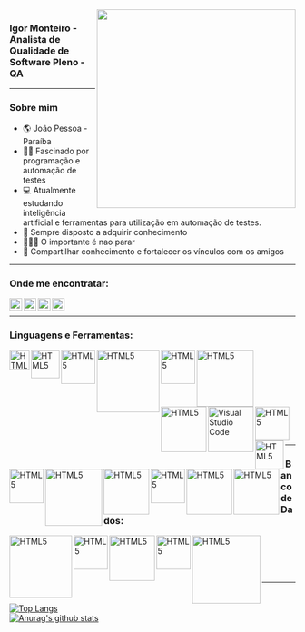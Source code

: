 <img align="right" width="350" src="https://www.edureka.co/blog/wp-content/uploads/2019/03/1blog-1-405x300.png">

### Igor Monteiro - Analista de Qualidade de Software Pleno - QA

---

### Sobre mim
- :earth_americas: João Pessoa - Paraíba
- :man_technologist: Fascinado por programação e automação de testes
- 💻 Atualmente estudando inteligência artificial e ferramentas para utilização em automação de testes.
- 🌱 Sempre disposto a adquirir conhecimento
- 👨🏾‍💻 O importante é nao parar 
- 🤝 Compartilhar conhecimento e fortalecer os vínculos com os amigos

---


### Onde me encontratar:
[<img align="left" alt="codeSTACKr | LinkedIn" width="22px" src="https://cdn.jsdelivr.net/npm/simple-icons@v3/icons/linkedin.svg" />][linkedin]
[<img align="left" alt="codeSTACKr | GitLab" width="22px" src="https://cdn.jsdelivr.net/npm/simple-icons@v3/icons/gitlab.svg" />][gitlab]
[<img align="left" alt="codeSTACKr | Instagram" width="22px" src="https://cdn.jsdelivr.net/npm/simple-icons@v3/icons/instagram.svg" />][instagram]
[<img align="left" alt="codeSTACKr | Twitter" width="22px" src="https://cdn.jsdelivr.net/npm/simple-icons@v3/icons/twitter.svg" />][twitter]

<br/>

---

### Linguagens e Ferramentas:
[<img align="left" alt="HTML5" width="35px" src="https://upload.wikimedia.org/wikipedia/it/thumb/2/2e/Java_Logo.svg/258px-Java_Logo.svg.png"/>][java]
[<img align="left" alt="HTML5" width="50px" src="https://lh3.googleusercontent.com/proxy/zVnS5LE2xWoz-OtvkFIpnvElrKHVkmC-6qj2-yf6XRfQh4Pjfr1RWDeFrLdcNxd95WPJM3BEpx_GsTooBjvnq3wU6qAwM2i2kUcn">][python]
[<img align="left" alt="HTML5" width="60px" src="https://cdn.iconscout.com/icon/free/png-256/django-13-1175187.png">][django]
[<img align="left" alt="HTML5" width="110px" src="https://encrypted-tbn0.gstatic.com/images?q=tbn%3AANd9GcSef6u2SDZI2RvV0Z89ClQe7cRph4cNNjaKbg&usqp=CAU">][restassured]
[<img align="left" alt="HTML5" width="60px" src="https://5.imimg.com/data5/PR/TC/MY-42773694/selenium-testing-training-500x500.png">][selenium]
[<img align="left" alt="HTML5" width="100px" src="https://qa-platforms.com/wp-content/uploads/2019/09/cucumber-black-512.png">][cucumber]
[<img align="left" alt="HTML5" width="80px" src="https://www.selenium.dev/images/selenium_grid_logo_square.png">][grid]
[<img align="left" alt="Visual Studio Code" width="80px" src="https://miro.medium.com/max/800/1*LOFbTP2SxXcFpM_qTsUSuw.png" />][jenkins]
[<img align="left" alt="HTML5" width="60px" src="https://www.ibm.com/blogs/cloud-computing/wp-content/uploads/2014/04/docker-logo-open-cloud.png" />][docker]
[<img align="left" alt="HTML5" width="50px" src="https://miro.medium.com/max/340/1*HP0Qss6BAQcv0UbHb21YFQ.png">][gitlabci]
[<img align="left" alt="HTML5" width="60px" src="https://miro.medium.com/max/460/1*ahIiDbsR6s9XgR45nJJ5DA.png">][junit]
[<img align="left" alt="HTML5" width="100px" src="https://encrypted-tbn0.gstatic.com/images?q=tbn%3AANd9GcTHe0fn9Bp8q5iB_yhJOt35aZAD1yABrLjOAQ&usqp=CAU">][testng]
[<img align="left" alt="HTML5" width="80px" src="https://s3.amazonaws.com/media-p.slid.es/uploads/327261/images/5065937/pm-logo-vert.png">][postman]
[<img align="left" alt="HTML5" width="60px" src="https://svn.apache.org/repos/asf/jmeter/tags/v3_2/docs/images/jmeter_square.svg">][jmeter]
[<img align="left" alt="HTML5" width="80px" src="https://miro.medium.com/max/3600/1*6ahbWjp_g9hqhaTDSJOL1Q.png">][javascript]
[<img align="left" alt="HTML5" width="80px" src="https://www.opus-software.com.br/wp-content/uploads/2018/09/nodejs.jpg">][nodejs]


<br/><br/><br/><br/><br/><br/><br/><br/><br/>

---

### Banco de Dados:
[<img align="left" alt="HTML5" width="110px" src="https://www.baaer.eu/wp-content/uploads/2018/07/Slide1.jpg">][oracle]
[<img align="left" alt="HTML5" width="60px" src="https://logodownload.org/wp-content/uploads/2016/10/Microsoft-SQL-Server-Logo-1.png">][sqlserver]
[<img align="left" alt="HTML5" width="80px" src="https://d1.awsstatic.com/asset-repository/products/amazon-rds/1024px-MySQL.ff87215b43fd7292af172e2a5d9b844217262571.png">][mysql]
[<img align="left" alt="HTML5" width="60px" src="https://stato.blog.br/loja/image/cache/catalog/LOGO/postgresql-logo-500x500.png">][postgresql]
[<img align="left" alt="HTML5" width="120px" src="https://nakedsecurity.sophos.com/wp-content/uploads/sites/2/2017/01/mongodb.png?w=775">][mongodb]


<br/><br/><br/><br/>

---

[![Top Langs](https://github-readme-stats.vercel.app/api/top-langs/?username=MonteiroIgor)](https://github.com/MonteiroIgor)
<br/>
[![Anurag's github stats](https://github-readme-stats.vercel.app/api?username=MonteiroIgor&show_icons=true&theme=dark)](https://github.com/MonteiroIgor)
<br/>

[linkedin]: https://www.linkedin.com/in/monteiro-igor/
[gitlab]: https://gitlab.com/igormonteiro
[gitlabci]: https://docs.gitlab.com/ee/ci/
[instagram]: https://www.instagram.com/igor__monteiro/
[twitter]: https://twitter.com/iggormontteiro
[java]: https://docs.oracle.com/en/java/
[selenium]: https://www.selenium.dev/documentation/en/
[restassured]: https://rest-assured.io/
[junit]: https://junit.org/
[postman]: https://www.postman.com/
[testng]: https://testng.org/doc/documentation-main.html
[grid]: https://www.selenium.dev/documentation/en/
[jmeter]: https://jmeter.apache.org/
[cucumber]: https://cucumber.io/
[python]: https://www.python.org/doc/
[django]: https://docs.djangoproject.com/en/3.1/
[maven]: https://maven.apache.org/guides/index.html
[jenkins]: https://www.jenkins.io/doc/
[docker]: https://docs.docker.com/
[oracle]: https://docs.oracle.com/en/database/oracle/oracle-database/
[mysql]: https://dev.mysql.com/doc/
[postgresql]: https://www.postgresql.org/docs/
[sqlserver]: https://docs.microsoft.com/pt-br/sql/sql-server/?view=sql-server-ver15
[mongodb]: https://www.mongodb.com/
[javascript]: https://pt.wikipedia.org/wiki/JavaScript
[nodejs]: https://www.opus-software.com.br/node-js/

